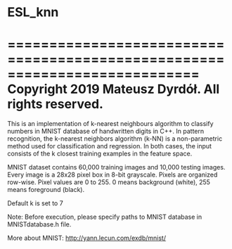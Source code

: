 # ESL_knn<br>
===========================================================================
 Copyright 2019 Mateusz Dyrdół. All rights reserved.
===========================================================================

This is an implementation of k-nearest neighbours algorithm to classify numbers in MNIST database of handwritten digits in C++.
In pattern recognition, the k-nearest neighbors algorithm (k-NN) is a non-parametric method used for classification and regression. 
In both cases, the input consists of the k closest training examples in the feature space.

MNIST dataset contains 60,000 training images and 10,000 testing images.
Every image is a 28x28 pixel box in 8-bit grayscale.
Pixels are organized row-wise. Pixel values are 0 to 255. 0 means background (white), 255 means foreground (black).

Default k is set to 7

Note: Before execution, please specify paths to MNIST database in MNISTdatabase.h file.

More about MNIST: http://yann.lecun.com/exdb/mnist/
